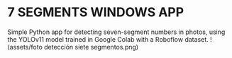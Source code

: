 # 7 SEGMENTS WINDOWS APP
Simple Python app for detecting seven-segment numbers in photos, using the YOLOv11 model trained in Google Colab with a Roboflow dataset.
!(assets/foto detección siete segmentos.png)
